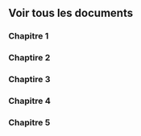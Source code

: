 ## Voir tous les documents

### Chapitre 1

### Chaptire 2

### Chaptire 3

### Chapitre 4

### Chapitre 5

